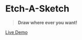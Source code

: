 # Etch-A-Sketch

> **Draw where ever you want!**

[Live Demo](https://vincentarck.github.io/Etch-A-Sketch/)
